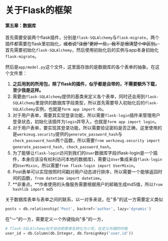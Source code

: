# 关于Flask的框架

#### 第五章：数据库

首先需要安装两个flask插件，分别是`flask-SQLAlchemy`与`flask-migrate`，两个插件都需要在flask里初始化，~~或者说"注册"更好一些，我不是很清楚个中区别。~~首先需要初始化`flask-SQLAlchemy`，然后使用初始化后的实例与app本身初始化`flask-migrate`。

然后是`app/model.py`这个文件，这里面存放的是数据库的各个表单的抽象。在这个文件里：

1. **之后用到的所用包，除了flask的插件，似乎都是自带的，不需要额外下载，至少我是这样。**
2. 需要由`flask-SQLAlchemy`提供的基类来定义各个表单，同时还会用到`flask-SQLAlchemy`里提供的数据库字段类型，所以首先需要导入初始化后的`flask-SQLAlchemy`实例，也就是`form app import db`。
3. 对于用户表单，需要其实现登录功能，所以需要`flask-login`插件来管理用户登录状态，初始化该插件为`login`并导入，也就是`form app import login`。
4. 对于用户表单，要实现其登录功能，所以需要验证密码是否正确，这里使用的是`werkzeug.security`提供的`generate_password_hash`与`check_password_hash`两个函数，所以需要`from werkzeug.security import generate_password_hash, check_password_hash`。
5. 为了能够让`flask-login`访问到我们的`User`数据库字段(flask-login是一个插件，本身应该没有权利访问本地的数据库)，需要让`User`集成来自`flask-login`的`UserMixin`，所以需要`from flask-login import UserMixin`。
6. Post表单可以实现按照时间戳对用户动态进行排序，所以需要一个能够返回时间的函数，`from datetime import datetime`。
7. **非重点。**作者使用的头像服务需要根据用户的邮箱生成md5值，所以`from hashlib import md5`

关于数据库表单与表单之间的联系，以一对多来说，在"多"的这一方需要定义类似

```python
posts = db.relationship('Post', backref='author', lazy='dynamic')
```

在"一"的一方，需要定义一个外键指向"多"的一方，

```python
# flask-SQLAlchemy似乎自动把表单名转化为小写，在定义外键的时候
user_id = db.Column(db.Integer, db.foreignKey('user.id'))
```



